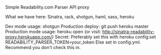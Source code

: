 Simple Readability.com Parser API proxy

What we have here: Sinatra, rack, shotgun, haml, sass, heroku

Dev mode usage: shotgun
Production deploy: git push heroku master
Production mode usage: heroku open
(or visit: http://sinatra-readability-proxy.herokuapp.com/)
Secret: Preferably set this with
  heroku config:set READABILITY_PARSER_TOKEN=your_token
Else set in config.yml. Recommend you don't check this in.
